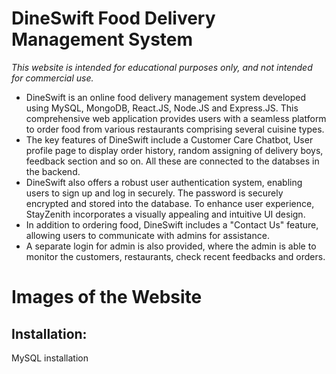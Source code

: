 # DineSwift Food Delivery Management System

_*This website is intended for educational purposes only, and not intended for commercial use.*_

+ DineSwift is an online food delivery management system developed using MySQL, MongoDB, React.JS, Node.JS and Express.JS. This comprehensive web application provides users with a seamless platform to order food from various restaurants comprising several cuisine types.
+ The key features of DineSwift include a Customer Care Chatbot, User profile page to display order history, random assigning of delivery boys, feedback section and so on. All these are connected to the databses in the backend.
+ DineSwift also offers a robust user authentication system, enabling users to sign up and log in securely. The password is securely encrypted and stored into the database. To enhance user experience, StayZenith incorporates a visually appealing and intuitive UI design. 
+ In addition to ordering food, DineSwift includes a "Contact Us" feature, allowing users to communicate with admins for assistance.
+ A separate login for admin is also provided, where the admin is able to monitor the customers, restaurants, check recent feedbacks and orders.

# Images of the Website

## Installation:
MySQL installation
